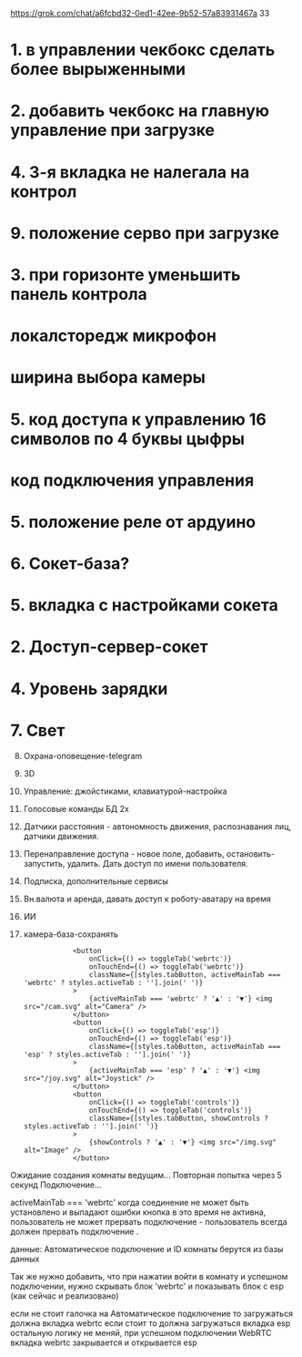 https://grok.com/chat/a6fcbd32-0ed1-42ee-9b52-57a83931467a   33

# 1. в управлении чекбокс сделать более вырыженными
# 2. добавить чекбокс на главную управление при загрузке
# 4. 3-я вкладка не налегала на контрол
# 9. положение серво при загрузке
# 3. при горизонте уменьшить панель контрола
# локалсторедж микрофон
# ширина выбора камеры
# 5. код доступа к управлению 16 символов по 4 буквы цыфры
# код подключения управления
# 5. положение реле от ардуино
# 6.  Сокет-база?
# 5.  вкладка с настройками сокета
# 2.  Доступ-сервер-сокет
# 4.  Уровень зарядки
# 7.  Свет

8.  Охрана-оповещение-telegram
9.  3D
3.  Управление: джойстиками, клавиатурой-настройка
12. Голосовые команды БД 2x

21. Датчики расстояния - автономность движения, распознавания лиц, датчики движения.
2.  Перенаправление доступа - новое поле, добавить, остановить-запустить, удалить. Дать доступ по имени пользователя.
1.  Подписка, дополнительные сервисы
11. Вн.валюта и аренда, давать доступ к роботу-аватару на время
12. ИИ
6.  камера-база-сохранять


                    <button
                        onClick={() => toggleTab('webrtc')}
                        onTouchEnd={() => toggleTab('webrtc')} 
                        className={[styles.tabButton, activeMainTab === 'webrtc' ? styles.activeTab : ''].join(' ')}
                    >
                        {activeMainTab === 'webrtc' ? '▲' : '▼'} <img src="/cam.svg" alt="Camera" />
                    </button>
                    <button
                        onClick={() => toggleTab('esp')}
                        onTouchEnd={() => toggleTab('esp')}
                        className={[styles.tabButton, activeMainTab === 'esp' ? styles.activeTab : ''].join(' ')}
                    >
                        {activeMainTab === 'esp' ? '▲' : '▼'} <img src="/joy.svg" alt="Joystick" />
                    </button>
                    <button
                        onClick={() => toggleTab('controls')}
                        onTouchEnd={() => toggleTab('controls')}
                        className={[styles.tabButton, showControls ? styles.activeTab : ''].join(' ')}
                    >
                        {showControls ? '▲' : '▼'} <img src="/img.svg" alt="Image" />
                    </button>

Ожидание создания комнаты ведущим... Повторная попытка через 5 секунд
Подключение...

activeMainTab === 'webrtc' когда соединение не может быть установлено и выпадают ошибки кнопка в это время не активна, 
пользователь не может прервать подключение - пользователь всегда должен прервать подключение .

данные:  Автоматическое подключение и ID комнаты берутся из базы данных


Так же нужно добавить, что при нажатии войти в комнату и успешном подключении, нужно скрывать блок 'webrtc' и показывать блок с esp (как сейчас и реализовано)


если не стоит галочка на Автоматическое подключение то загружаться должна вкладка webrtc  если стоит то должна загружаться вкладка esp  остальную логику не меняй, при успешном подключении WebRTC вкладка webrtc закрывается и открывается esp